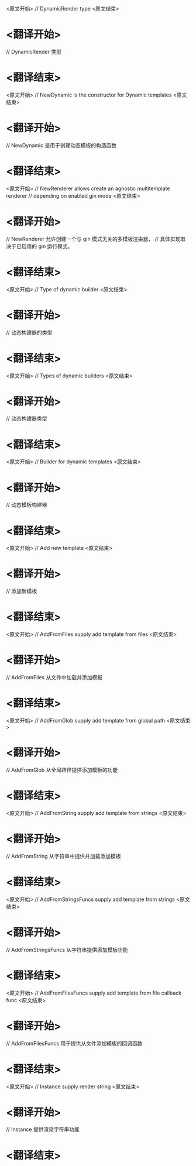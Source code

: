 
<原文开始>
// DynamicRender type
<原文结束>

# <翻译开始>
// DynamicRender 类型
# <翻译结束>


<原文开始>
// NewDynamic is the constructor for Dynamic templates
<原文结束>

# <翻译开始>
// NewDynamic 是用于创建动态模板的构造函数
# <翻译结束>


<原文开始>
// NewRenderer allows create an agnostic multitemplate renderer
// depending on enabled gin mode
<原文结束>

# <翻译开始>
// NewRenderer 允许创建一个与 gin 模式无关的多模板渲染器，
// 具体实现取决于已启用的 gin 运行模式。
# <翻译结束>


<原文开始>
// Type of dynamic builder
<原文结束>

# <翻译开始>
// 动态构建器的类型
# <翻译结束>


<原文开始>
// Types of dynamic builders
<原文结束>

# <翻译开始>
// 动态构建器类型
# <翻译结束>


<原文开始>
// Builder for dynamic templates
<原文结束>

# <翻译开始>
// 动态模板构建器
# <翻译结束>


<原文开始>
// Add new template
<原文结束>

# <翻译开始>
// 添加新模板
# <翻译结束>


<原文开始>
// AddFromFiles supply add template from files
<原文结束>

# <翻译开始>
// AddFromFiles 从文件中加载并添加模板
# <翻译结束>


<原文开始>
// AddFromGlob supply add template from global path
<原文结束>

# <翻译开始>
// AddFromGlob 从全局路径提供添加模板的功能
# <翻译结束>


<原文开始>
// AddFromString supply add template from strings
<原文结束>

# <翻译开始>
// AddFromString 从字符串中提供并加载添加模板
# <翻译结束>


<原文开始>
// AddFromStringsFuncs supply add template from strings
<原文结束>

# <翻译开始>
// AddFromStringsFuncs 从字符串提供添加模板功能
# <翻译结束>


<原文开始>
// AddFromFilesFuncs supply add template from file callback func
<原文结束>

# <翻译开始>
// AddFromFilesFuncs 用于提供从文件添加模板的回调函数
# <翻译结束>


<原文开始>
// Instance supply render string
<原文结束>

# <翻译开始>
// Instance 提供渲染字符串功能
# <翻译结束>

